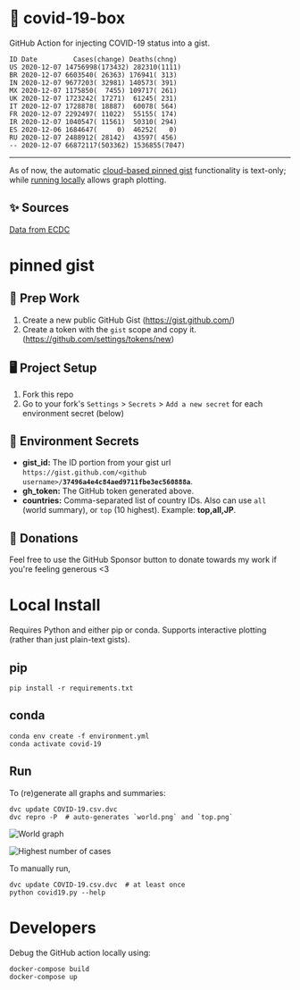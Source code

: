 # 🏥 covid-19-box

GitHub Action for injecting COVID-19 status into a gist.

```
ID Date         Cases(change) Deaths(chng)
US 2020-12-07 14756998(173432) 282310(1111)
BR 2020-12-07 6603540( 26363) 176941( 313)
IN 2020-12-07 9677203( 32981) 140573( 391)
MX 2020-12-07 1175850(  7455) 109717( 261)
UK 2020-12-07 1723242( 17271)  61245( 231)
IT 2020-12-07 1728878( 18887)  60078( 564)
FR 2020-12-07 2292497( 11022)  55155( 174)
IR 2020-12-07 1040547( 11561)  50310( 294)
ES 2020-12-06 1684647(     0)  46252(   0)
RU 2020-12-07 2488912( 28142)  43597( 456)
-- 2020-12-07 66872117(503362) 1536855(7047)
```

---

As of now, the automatic [cloud-based pinned gist](#pinned-gist) functionality is text-only;
while [running locally](#local-install) allows graph plotting.

## ✨ Sources

[Data from ECDC](https://www.ecdc.europa.eu/en/publications-data/download-todays-data-geographic-distribution-covid-19-cases-worldwide)

# pinned gist

## 🎒 Prep Work
1. Create a new public GitHub Gist (https://gist.github.com/)
1. Create a token with the `gist` scope and copy it. (https://github.com/settings/tokens/new)

## 🖥 Project Setup
1. Fork this repo
1. Go to your fork's `Settings` > `Secrets` > `Add a new secret` for each environment secret (below)

## 🤫 Environment Secrets
- **gist_id:** The ID portion from your gist url `https://gist.github.com/<github username>/`**`37496a4e4c84aed9711fbe3ec560888a`**.
- **gh_token:** The GitHub token generated above.
- **countries:** Comma-separated list of country IDs. Also can use `all` (world summary), or `top` (10 highest). Example: **top,all,JP**.

## 💸 Donations

Feel free to use the GitHub Sponsor button to donate towards my work if you're feeling generous <3

# Local Install

Requires Python and either pip or conda. Supports interactive plotting (rather than just plain-text gists).

## pip

```
pip install -r requirements.txt
```

## conda

```
conda env create -f environment.yml
conda activate covid-19
```

## Run

To (re)generate all graphs and summaries:

```
dvc update COVID-19.csv.dvc
dvc repro -P  # auto-generates `world.png` and `top.png`
```

![World graph](world.png)

![Highest number of cases](top.png)

To manually run,

```
dvc update COVID-19.csv.dvc  # at least once
python covid19.py --help
```

# Developers

Debug the GitHub action locally using:

```
docker-compose build
docker-compose up
```

